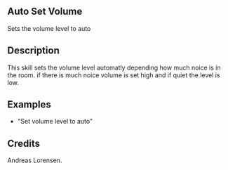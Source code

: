 ## Auto Set Volume
Sets the volume level to auto

## Description
This skill sets the volume level automatly depending how much noice is in the room. if there is much noice volume is set high and if quiet the level is low.

## Examples
 - "Set volume level to auto"


## Credits
Andreas Lorensen.


